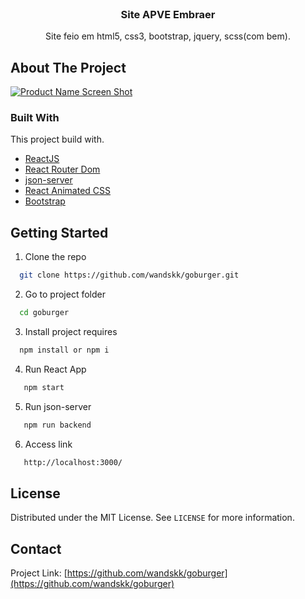 <!-- PROJECT LOGO -->
<br />
<p align="center">
  <a href="https://github.com/othneildrew/Best-README-Template">
    
  </a>

  <h3 align="center">Site APVE Embraer</h3>

  <p align="center">
    Site feio em html5, css3, bootstrap, jquery, scss(com bem).
    <br />
  </p>
</p>

<!-- ABOUT THE PROJECT -->
## About The Project

[![Product Name Screen Shot][product-screenshot]](https://example.com)

### Built With

This project build with.

* [ReactJS](https://reactjs.org/)
* [React Router Dom](https://reactrouter.com/)
* [json-server](https://www.npmjs.com/package/json-server)
* [React Animated CSS](https://www.npmjs.com/package/react-animated-css)
* [Bootstrap](https://getbootstrap.com/)




<!-- GETTING STARTED -->
## Getting Started
1. Clone the repo
 ```sh
   git clone https://github.com/wandskk/goburger.git
 ```
2. Go to project folder
 ```sh
   cd goburger
 ```
3. Install project requires
 ```sh
   npm install or npm i
 ```
4. Run React App
```sh
   npm start
 ```
5. Run json-server
```sh
   npm run backend
 ```
6. Access link
 ```sh 
    http://localhost:3000/
```

<!-- LICENSE -->
## License

Distributed under the MIT License. See `LICENSE` for more information.



<!-- CONTACT -->
## Contact
Project Link: [https://github.com/wandskk/goburger](https://github.com/wandskk/goburger)



[product-screenshot]: https://i.ibb.co/t2cVLgW/image-2022-05-22-17-22-55.png
